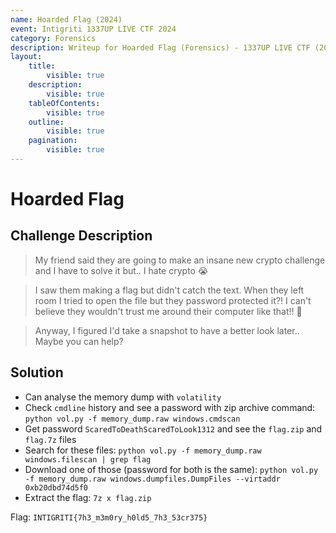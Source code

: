 ```yaml
---
name: Hoarded Flag (2024)
event: Intigriti 1337UP LIVE CTF 2024
category: Forensics
description: Writeup for Hoarded Flag (Forensics) - 1337UP LIVE CTF (2024) 💜
layout:
    title:
        visible: true
    description:
        visible: true
    tableOfContents:
        visible: true
    outline:
        visible: true
    pagination:
        visible: true
---
```


# Hoarded Flag

## Challenge Description

> My friend said they are going to make an insane new crypto challenge and I have to solve it but.. I hate crypto 😭

> I saw them making a flag but didn't catch the text. When they left room I tried to open the file but they password protected it?! I can't believe they wouldn't trust me around their computer like that!! 😤

> Anyway, I figured I'd take a snapshot to have a better look later.. Maybe you can help?

## Solution

-   Can analyse the memory dump with `volatility`
-   Check `cmdline` history and see a password with zip archive command: `python vol.py -f memory_dump.raw windows.cmdscan`
-   Get password `ScaredToDeathScaredToLook1312` and see the `flag.zip` and `flag.7z` files
-   Search for these files: `python vol.py -f memory_dump.raw windows.filescan | grep flag`
-   Download one of those (password for both is the same): `python vol.py -f memory_dump.raw windows.dumpfiles.DumpFiles --virtaddr 0xb20dbd74d5f0`
-   Extract the flag: `7z x flag.zip`

Flag: `INTIGRITI{7h3_m3m0ry_h0ld5_7h3_53cr375}`
